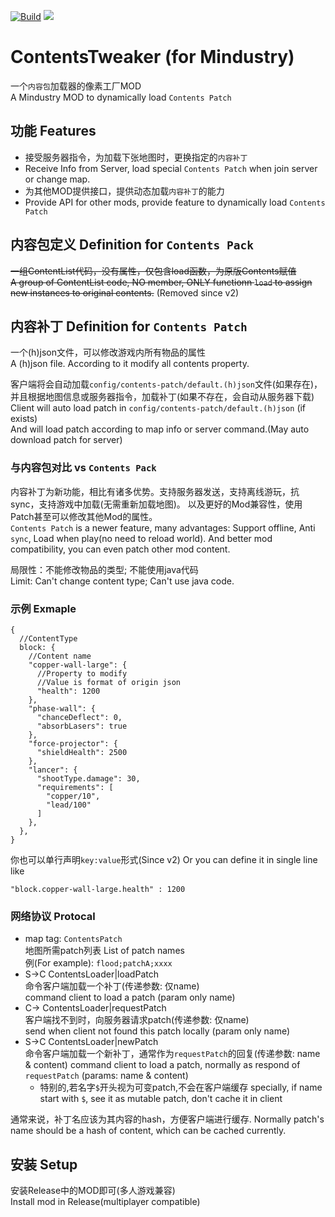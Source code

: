 [![Build](https://github.com/way-zer/ContentsTweaker/actions/workflows/build.yml/badge.svg?branch=master)](https://github.com/way-zer/ContentsTweaker/actions/workflows/build.yml)
[![](https://jitpack.io/v/way-zer/ContentsTweaker.svg)](https://jitpack.io/#way-zer/ContentsTweaker)

# ContentsTweaker (for Mindustry)

一个`内容包`加载器的像素工厂MOD  
A Mindustry MOD to dynamically load `Contents Patch`

## 功能 Features

* 接受服务器指令，为加载下张地图时，更换指定的`内容补丁`
* Receive Info from Server, load special  `Contents Patch` when join server or change map.
* 为其他MOD提供接口，提供动态加载`内容补丁`的能力
* Provide API for other mods, provide feature to dynamically load `Contents Patch`

## 内容包定义 Definition for `Contents Pack`

~~一组ContentList代码，没有属性，仅包含load函数，为原版Contents赋值~~  
~~A group of ContentList code, NO member, ONLY functionn `load` to assign new instances to original contents.~~
(Removed since v2)

## 内容补丁 Definition for `Contents Patch`

一个(h)json文件，可以修改游戏内所有物品的属性  
A (h)json file. According to it modify all contents property.

客户端将会自动加载`config/contents-patch/default.(h)json`文件(如果存在)，  
并且根据地图信息或服务器指令，加载补丁(如果不存在，会自动从服务器下载)  
Client will auto load patch in `config/contents-patch/default.(h)json` (if exists)  
And will load patch according to map info or server command.(May auto download patch for server)

### 与内容包对比 vs `Contents Pack`

内容补丁为新功能，相比有诸多优势。支持服务器发送，支持离线游玩，抗sync，支持游戏中加载(无需重新加载地图)。
以及更好的Mod兼容性，使用Patch甚至可以修改其他Mod的属性。  
`Contents Patch` is a newer feature, many advantages: Support offline, Anti `sync`, Load when play(no need to reload world).
And better mod compatibility, you can even patch other mod content.

局限性：不能修改物品的类型; 不能使用java代码  
Limit: Can't change content type; Can't use java code.

### 示例 Exmaple

```json5
{
  //ContentType
  block: {
    //Content name
    "copper-wall-large": {
      //Property to modify
      //Value is format of origin json
      "health": 1200
    },
    "phase-wall": {
      "chanceDeflect": 0,
      "absorbLasers": true
    },
    "force-projector": {
      "shieldHealth": 2500
    },
    "lancer": {
      "shootType.damage": 30,
      "requirements": [
        "copper/10",
        "lead/100"
      ]
    },
  },
}
```

你也可以单行声明`key:value`形式(Since v2)
Or you can define it in single line like

```json5
"block.copper-wall-large.health" : 1200
```

### 网络协议 Protocal

* map tag: `ContentsPatch`  
  地图所需patch列表 List of patch names  
  例(For example): `flood;patchA;xxxx`
* S->C ContentsLoader|loadPatch  
  命令客户端加载一个补丁(传递参数: 仅name)  
  command client to load a patch (param only name)
* C-> ContentsLoader|requestPatch  
  客户端找不到时，向服务器请求patch(传递参数: 仅name)  
  send when client not found this patch locally (param only name)
* S->C ContentsLoader|newPatch  
  命令客户端加载一个新补丁，通常作为`requestPatch`的回复(传递参数: name & content)
  command client to load a patch, normally as respond of `requestPatch` (params: name & content)
    * 特别的,若名字`$`开头视为可变patch,不会在客户端缓存
      specially, if name start with `$`, see it as mutable patch, don't cache it in client

通常来说，补丁名应该为其内容的hash，方便客户端进行缓存.
Normally patch's name should be a hash of content, which can be cached currently.

## 安装 Setup

安装Release中的MOD即可(多人游戏兼容)  
Install mod in Release(multiplayer compatible)
